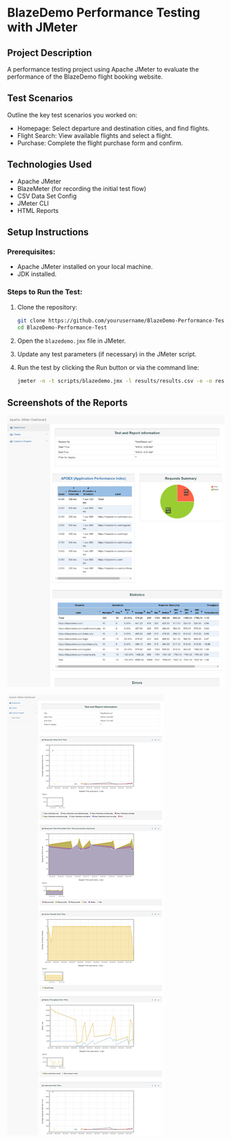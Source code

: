 # BlazeDemo Performance Testing with JMeter


## Project Description
A performance testing project using Apache JMeter to evaluate the performance of the BlazeDemo flight booking website.

## Test Scenarios
Outline the key test scenarios you worked on:
- Homepage: Select departure and destination cities, and find flights.
- Flight Search: View available flights and select a flight.
- Purchase: Complete the flight purchase form and confirm.

## Technologies Used
- Apache JMeter
- BlazeMeter (for recording the initial test flow)
- CSV Data Set Config 
- JMeter CLI 
- HTML Reports 

## Setup Instructions

### Prerequisites:
- Apache JMeter installed on your local machine.
- JDK installed.

### Steps to Run the Test:
1. Clone the repository:

    ```bash
    git clone https://github.com/yourusername/BlazeDemo-Performance-Test.git
    cd BlazeDemo-Performance-Test
    ```

2. Open the `blazedemo.jmx` file in JMeter.

3. Update any test parameters (if necessary) in the JMeter script.

4. Run the test by clicking the Run button or via the command line:

    ```bash
    jmeter -n -t scripts/blazedemo.jmx -l results/results.csv -e -o results/report/
    ```

## Screenshots of the Reports


![Screenshot 1](./Reports/assets/ss2.png)


![Screenshot 2](./Reports/assets/ss1.png)




